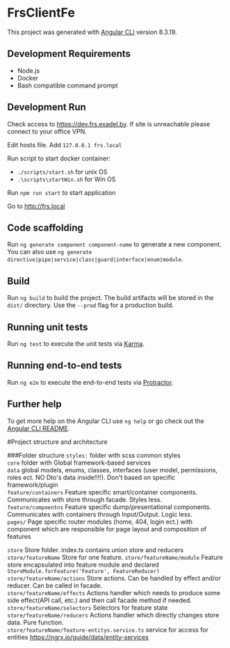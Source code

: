 # FrsClientFe

This project was generated with [Angular CLI](https://github.com/angular/angular-cli) version 8.3.19.

## Development Requirements

- Node.js
- Docker
- Bash compatible command prompt

## Development Run

Check access to https://dev.frs.exadel.by. If site is unreachable please connect to your office VPN.

Edit hosts file. Add `127.0.0.1 frs.local`

Run script to start docker container:
  * `./scripts/start.sh` for unix OS
  * `.\scripts\startWin.sh` for Win OS

Run `npm run start` to start application

Go to http://frs.local

## Code scaffolding

Run `ng generate component component-name` to generate a new component. You can also use `ng generate directive|pipe|service|class|guard|interface|enum|module`.

## Build

Run `ng build` to build the project. The build artifacts will be stored in the `dist/` directory. Use the `--prod` flag for a production build.

## Running unit tests

Run `ng test` to execute the unit tests via [Karma](https://karma-runner.github.io).

## Running end-to-end tests

Run `ng e2e` to execute the end-to-end tests via [Protractor](http://www.protractortest.org/).

## Further help

To get more help on the Angular CLI use `ng help` or go check out the [Angular CLI README](https://github.com/angular/angular-cli/blob/master/README.md).

#Project structure and architecture

###Folder structure
`styles:` folder with scss common styles \
`core` folder with Global framework-based services \
`data` global models, enums, classes, interfaces (user model, permissions, roles ect. NO Dto's data inside!!!!). Don't based on specific framework/plugin \
`feature/containers` Feature specific smart/container components. Communicates with store through facade. Styles less.\
`feature/compoentns` Feature specific dump/presentational components. Communicates with containers  through Input/Output. Logic less.\
`pages/` Page specific router modules (home, 404, login ect.) with component which are responsible for page layout and composition of features
 
`store` Store folder. index.ts contains union store and reducers\
`store/featureName` Store for one feature. 
`store/featureName/module` Feature store encapsulated into feature module and declared `StoreModule.forFeature('Feature', FeatureReducer)` 
`store/featureName/actions` Store actions. Can be handled by effect and/or reducer. Can be called in facade.\
`store/featureName/effects` Actions handler which needs to produce some side effect(API call, etc.) and then call facade method if needed.\
`store/featureName/selectors` Selectors for feature state
`store/featureName/reducers` Actions handler which directly changes store data. Pure function.\
`store/featureName/feature-entitys.service.ts` service for access for entities https://ngrx.io/guide/data/entity-services
 
